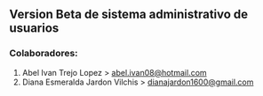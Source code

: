 ## Version Beta de sistema administrativo de usuarios

### Colaboradores:

1. Abel Ivan Trejo Lopez > abel.ivan08@hotmail.com
1. Diana Esmeralda Jardon Vilchis > dianajardon1600@gmail.com

 
